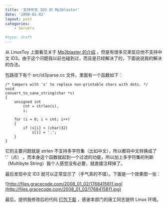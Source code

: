 ```yaml
---
title: '支持中文 ID3 的 Mp3blaster'
date: '2008-01-02'
layout: post
categories:
    - Servers

#type: draft
---
```


从 LinuxToy 上面看见关于  [Mp3blaster 的介绍](http://linuxtoy.org/archives/mp3blaster.html) ，但是有很多兄弟反应他不支持中文 ID3。由于这个问题我以前也碰到过，而且是已经解决了的，下面说说我的解决的办法。

包路径下有个 src/id3parse.cc 文件，里面有一个函数如下：

```
/* tampers with 's' to replace non-printable chars with dots. */
void
convert_to_sane_string(char *s)
{
    unsigned int
        cnt = strlen(s),
        i;

    for (i = 0; i < cnt; i++)
    {
        if (s[i] < (char)32)
            s[i] = '.';
    }
}
```

它的主要问题就是 strlen 不支持多字符集（比如中文），所以都将中文转换成了 '.'（点） 。而本身这个函数就起到一个过滤的功能，所以加上多字符集的判断（Multibyte String）我个人感觉没有必要，就直接注释掉了。

最后发现中文 ID3 就可以正常显示了（手气真的不错）。下面是一个效果图一张：

![http://files.gracecode.com/2008_01_02/1768415811.jpg](http://files.gracecode.com/2008_01_02/1768415811.jpg)

最后，提供我修改后的代码 [打包下载](http://files.gracecode.com/2008_01_02/1199244384.tgz) ，感谢本部门的唐工同志提供 Linux 环境。
